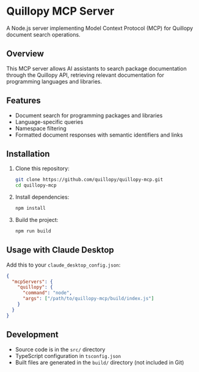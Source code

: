 # Quillopy MCP Server

A Node.js server implementing Model Context Protocol (MCP) for Quillopy document search operations.

## Overview

This MCP server allows AI assistants to search package documentation through the Quillopy API, retrieving relevant documentation for programming languages and libraries.

## Features

- Document search for programming packages and libraries
- Language-specific queries
- Namespace filtering
- Formatted document responses with semantic identifiers and links

## Installation

1. Clone this repository:

   ```bash
   git clone https://github.com/quillopy/quillopy-mcp.git
   cd quillopy-mcp
   ```

2. Install dependencies:

   ```bash
   npm install
   ```

3. Build the project:
   ```bash
   npm run build
   ```

## Usage with Claude Desktop

Add this to your `claude_desktop_config.json`:

```json
{
  "mcpServers": {
    "quillopy": {
      "command": "node",
      "args": ["/path/to/quillopy-mcp/build/index.js"]
    }
  }
}
```

## Development

- Source code is in the `src/` directory
- TypeScript configuration in `tsconfig.json`
- Built files are generated in the `build/` directory (not included in Git)
